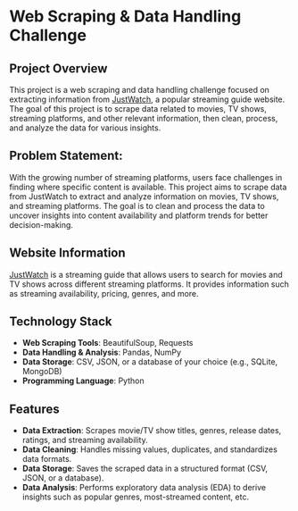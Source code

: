 
# Web Scraping & Data Handling Challenge

## Project Overview
This project is a web scraping and data handling challenge focused on extracting information from [JustWatch](https://www.justwatch.com), a popular streaming guide website. The goal of this project is to scrape data related to movies, TV shows, streaming platforms, and other relevant information, then clean, process, and analyze the data for various insights.

## Problem Statement:

With the growing number of streaming platforms, users face challenges in finding where specific content is available. This project aims to scrape data from JustWatch to extract and analyze information on movies, TV shows, and streaming platforms. The goal is to clean and process the data to uncover insights into content availability and platform trends for better decision-making.
## Website Information
[JustWatch](https://www.justwatch.com) is a streaming guide that allows users to search for movies and TV shows across different streaming platforms. It provides information such as streaming availability, pricing, genres, and more.

## Technology Stack
- **Web Scraping Tools**: BeautifulSoup, Requests
- **Data Handling & Analysis**: Pandas, NumPy
- **Data Storage**: CSV, JSON, or a database of your choice (e.g., SQLite, MongoDB)
- **Programming Language**: Python

## Features
- **Data Extraction**: Scrapes movie/TV show titles, genres, release dates, ratings, and streaming availability.
- **Data Cleaning**: Handles missing values, duplicates, and standardizes data formats.
- **Data Storage**: Saves the scraped data in a structured format (CSV, JSON, or a database).
- **Data Analysis**: Performs exploratory data analysis (EDA) to derive insights such as popular genres, most-streamed content, etc.

